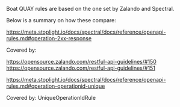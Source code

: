 Boat QUAY rules are based on the one set by Zalando and Spectral.

Below is a summary on how these compare:

https://meta.stoplight.io/docs/spectral/docs/reference/openapi-rules.md#operation-2xx-response

Covered by:

https://opensource.zalando.com/restful-api-guidelines/#150
https://opensource.zalando.com/restful-api-guidelines/#151



https://meta.stoplight.io/docs/spectral/docs/reference/openapi-rules.md#operation-operationid-unique

Covered by:
UniqueOperationIdRule

